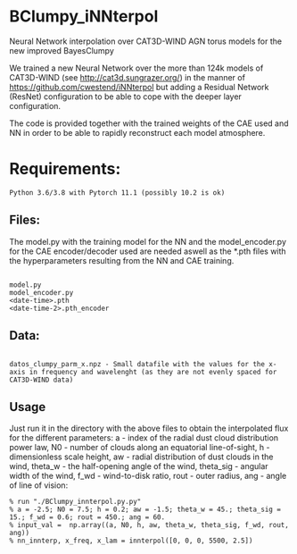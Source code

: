 # BClumpy_iNNterpol
Neural Network interpolation over CAT3D-WIND AGN torus models for the new improved BayesClumpy 

We trained a new Neural Network over the more than 124k models of CAT3D-WIND (see http://cat3d.sungrazer.org/)
in the manner of https://github.com/cwestend/iNNterpol but adding a Residual Network (ResNet)
configuration to be able to cope with the deeper layer configuration.


The code is provided together with the trained weights of the CAE used and NN in order to be able to rapidly
reconstruct each model atmosphere. 


# Requirements:

```
Python 3.6/3.8 with Pytorch 11.1 (possibly 10.2 is ok)
```
## Files:

The model.py with the training model for the NN and the model_encoder.py for the CAE encoder/decoder used are needed aswell as the *.pth files with the hyperparameters resulting from the NN and CAE training.

```

model.py
model_encoder.py
<date-time>.pth
<date-time-2>.pth_encoder

```
## Data:

```

datos_clumpy_parm_x.npz - Small datafile with the values for the x-axis in frequency and wavelenght (as they are not evenly spaced for CAT3D-WIND data)
```

## Usage

Just run it in the directory with the above files to obtain the interpolated flux for the different parameters: a - index of the radial dust cloud distribution power law, N0 - number of clouds along an equatorial line-of-sight, h - dimensionless scale height, aw - radial distribution of dust clouds in the wind, theta_w - the half-opening angle of the wind, theta_sig - angular width of the wind, f_wd - wind-to-disk ratio, rout - outer radius, ang - angle of line of vision:

```
% run "./BClumpy_innterpol.py.py"
% a = -2.5; N0 = 7.5; h = 0.2; aw = -1.5; theta_w = 45.; theta_sig = 15.; f_wd = 0.6; rout = 450.; ang = 60.
% input_val =  np.array((a, N0, h, aw, theta_w, theta_sig, f_wd, rout, ang))
% nn_innterp, x_freq, x_lam = innterpol([0, 0, 0, 5500, 2.5])

```
